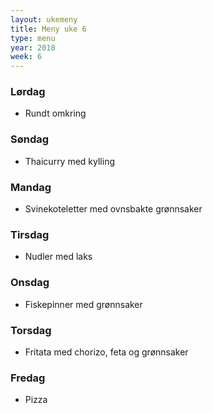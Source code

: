 ```yaml
---
layout: ukemeny
title: Meny uke 6
type: menu
year: 2018
week: 6
---
```


### Lørdag

- Rundt omkring

### Søndag

- Thaicurry med kylling

### Mandag

- Svinekoteletter med ovnsbakte grønnsaker

### Tirsdag

- Nudler med laks

### Onsdag

- Fiskepinner med grønnsaker

### Torsdag

- Fritata med chorizo, feta og grønnsaker

### Fredag

- Pizza

